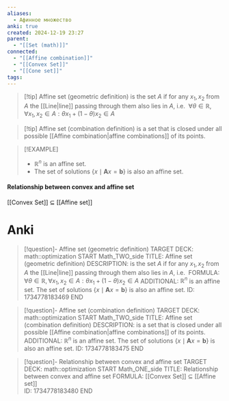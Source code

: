 ```yaml
---
aliases:
  - Афинное множество
anki: true
created: 2024-12-19 23:27
parent:
  - "[[Set (math)]]"
connected:
  - "[[Affine combination]]"
  - "[[Convex Set]]"
  - "[[Cone set]]"
tags:
---
```


> [!tip] Affine set (geometric definition)
is the set $A$ 
if for any $x_1, x_2$ from $A$ the [[Line|line]]  passing through them also lies in $A$, i.e. 
$\forall \theta \in \mathbb{R}, \forall x_1, x_2 \in A: \theta x_1 + (1- \theta) x_2 \in A$

> [!tip] Affine set (сombination definition)
is a set that is closed under all possible [[Affine combination|affine combinations]]  of its points.

> [!EXAMPLE]
> - $\mathbb{R}^n$ is an affine set.
> - The set of solutions $\left\{x \mid \mathbf{A}x =  \mathbf{b} \right\}$ is also an affine set.


#### Relationship between convex and affine set
[[Convex Set]] $\subseteq$  [[Affine set]]  


# Anki
> [!question]- Affine set (geometric definition)
TARGET DECK: math::optimization
START
Math_TWO_side
TITLE: Affine set (geometric definition)
DESCRIPTION: is the set $A$ 
if for any $x_1, x_2$ from $A$ the [[Line|line]]  passing through them also lies in $A$, i.e. 
FORMULA: $\forall \theta \in \mathbb{R}, \forall x_1, x_2 \in A: \theta x_1 + (1- \theta) x_2 \in A$
ADDITIONAL:
$\mathbb{R}^n$ is an affine set.
The set of solutions $\left\{x \mid \mathbf{A}x =  \mathbf{b} \right\}$ is also an affine set.
ID: 1734778183469
END

> [!question]- Affine set (сombination definition)
TARGET DECK: math::optimization
START
Math_TWO_side
TITLE: Affine set (сombination definition)
DESCRIPTION: is a set that is closed under all possible [[Affine combination|affine combinations]]  of its points.
ADDITIONAL:
$\mathbb{R}^n$ is an affine set.
The set of solutions $\left\{x \mid \mathbf{A}x =  \mathbf{b} \right\}$ is also an affine set.
ID: 1734778183475
END

> [!question]- Relationship between convex and affine set
TARGET DECK: math::optimization
START
Math_ONE_side
TITLE: Relationship between convex and affine set
FORMULA: [[Convex Set]] $\subseteq$  [[Affine set]]  
ID: 1734778183480
END
